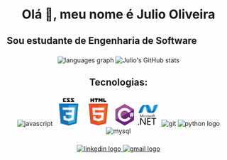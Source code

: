 <h1 align="center">Olá 👋, meu nome é Julio Oliveira</h1>
<h2>Sou estudante de Engenharia de Software</h2>

###

<div align="center">
  <img height="150em" src="https://github-readme-stats.vercel.app/api/top-langs?username=juliovarg&locale=pt-br&hide_title=false&layout=compact&card_width=320&langs_count=5&theme=dracula&hide_border=false" height="150" alt="languages graph"/>
  <img height="150em" src="https://github-readme-stats.vercel.app/api?username=juliovarg&theme=dracula" alt="Julio's GitHub stats">
  
###


<h2 align="center">Tecnologias:</h2>

###

<div align="center">
<img src="https://iconape.com/wp-content/png_logo_vector/javascript-logo.png" alt="javascript" width="45" height="50"/>
<img src="https://raw.githubusercontent.com/devicons/devicon/master/icons/css3/css3-original-wordmark.svg" alt="css3" width="63" height="63"/>
<img src="https://raw.githubusercontent.com/devicons/devicon/master/icons/html5/html5-original-wordmark.svg" alt="html5" width="63" height="63"/>
<img src="https://raw.githubusercontent.com/devicons/devicon/master/icons/csharp/csharp-original.svg" alt="csharp" width="50" height="50"/>
<img src="https://raw.githubusercontent.com/devicons/devicon/master/icons/dot-net/dot-net-original-wordmark.svg" alt="dotnet" width="50" height="50"/>
<img src="https://www.vectorlogo.zone/logos/git-scm/git-scm-icon.svg" alt="git" width="50" height="50"/> 
<img src="https://cdn.jsdelivr.net/gh/devicons/devicon/icons/python/python-original.svg" width ="50" height="50" alt="python logo"/> 
<img src="https://toppng.com/uploads/preview/mysql-logo-png-image-11660514413jvwkcjh4av.png" alt="mysql" width="50" height="50"/>
</div>

###


<div align="center">
<a href="https://www.linkedin.com/in/julioc-vargas/" target="_blank">
    <img src="https://img.shields.io/static/v1?message=LinkedIn&logo=linkedin&label=&color=0077B5&logoColor=white&labelColor=&style=for-the-badge" height="35" alt="linkedin logo"  />
    <a href="mailto:juliovargas.jc@gmail.com" target="_blank">
    <img src="https://img.shields.io/static/v1?message=Gmail&logo=gmail&label=&color=D14836&logoColor=white&labelColor=&style=for-the-badge" height="35" alt="gmail logo"  />
  </a>
  </div>
